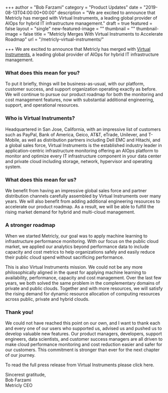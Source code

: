 +++
author = "Bob Farzami"
category = "Product Updates"
date = "2019-08-13T04:00:00+00:00"
description = "We are excited to announce that Metricly has merged with Virtual Instruments, a leading global provider of AIOps for hybrid IT infrastructure management."
draft = true
featured = false
layout = "single"
new-featured-image = ""
thumbnail = ""
thumbnail-image = false
title = "Metricly Merges With Virtual Instruments to Accelerate Roadmap"
url = "/metricly-virtual-instruments/"

+++
We are excited to announce that Metricly has merged with [Virtual Instruments](https://www.virtualinstruments.com), a leading global provider of AIOps for hybrid IT infrastructure management.

### What does this mean for you?

To put it briefly, things will be business-as-usual, with our platform, customer success, and support organization operating exactly as before. We will continue to pursue our product roadmap for both the monitoring and cost management features, now with substantial additional engineering, support, and operational resources.

### Who is Virtual Instruments?

Headquartered in San Jose, California, with an impressive list of customers such as PayPal, Bank of America, Geico, AT&T, eTrade, Unilever, and T-Mobile, as well as distribution partners including Dell EMC and Hitachi, and a global sales force, Virtual Instruments is the established industry leader in application-centric infrastructure monitoring offering an AIOps platform to monitor and optimize every IT infrastructure component in your data center and private cloud including storage, network, hypervisor and operating system.

### What does this mean for us?

We benefit from having an impressive global sales force and partner distribution channels carefully assembled by Virtual Instruments over many years. We will also benefit from adding additional engineering resources to accelerate our product roadmap. As a result, we will be able to fulfill the rising market demand for hybrid and multi-cloud management.

### A stronger roadmap

When we started Metricly, our goal was to apply machine learning to infrastructure performance monitoring. With our focus on the public cloud market, we applied our analytics beyond performance data to include capacity and cost metrics to help organizations safely and easily reduce their public cloud spend without sacrificing performance.

This is also Virtual Instruments mission. We could not be any more philosophically aligned in the quest for applying machine learning to availability, performance, capacity and cost management. Over the last few years, we both solved the same problem in the complementary domains of private and public clouds. Together and with more resources, we will satisfy the rising demand for dynamic resource allocation of computing resources across public, private and hybrid clouds.

### Thank you!

We could not have reached this point on our own, and I want to thank each and every one of our users who supported us, advised us and pushed us to develop valuable new features. Our product managers, developers, support engineers, data scientists, and customer success managers are all driven to make cloud performance monitoring and cost reduction easier and safer for our customers. This commitment is stronger than ever for the next chapter of our journey.

To read the full press release from Virtual Instruments please click here.

Sincerest gratitude,  
Bob Farzami  
Metricly CEO
